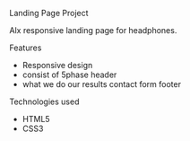 Landing Page Project

Alx responsive landing page for headphones.

 Features

- Responsive design
-  consist of 5phase
header
- what we do
     our results
        contact form
            footer

Technologies used

- HTML5
- CSS3

